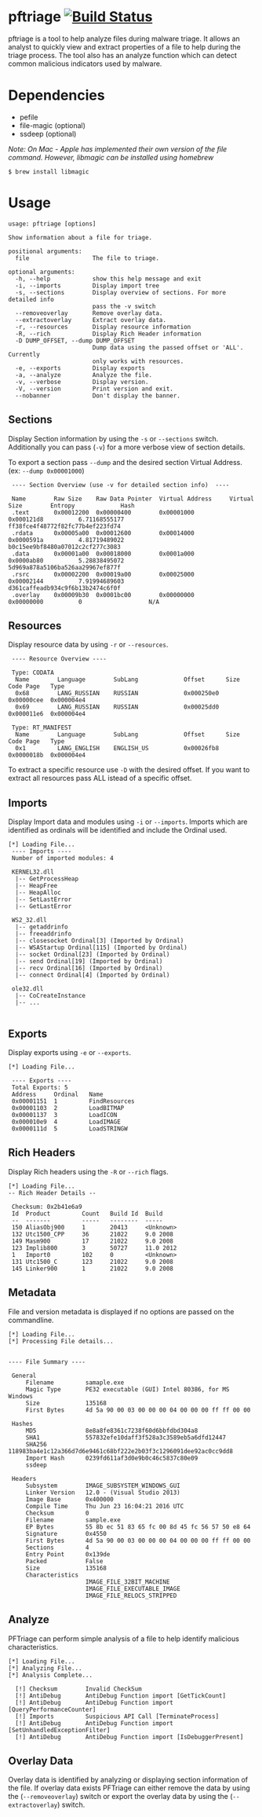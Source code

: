 # pftriage  [![Build Status](https://travis-ci.org/idiom/pftriage.svg?branch=py3)](https://travis-ci.org/idiom/pftriage)


pftriage is a tool to help analyze files during malware triage. It allows an analyst to quickly 
view and extract properties of a file to help during the triage process. The tool also has an
analyze function which can detect common malicious indicators used by malware.

# Dependencies

 * pefile
 * file-magic (optional)
 * ssdeep (optional)
 
_Note: On Mac - Apple has implemented their own version of the file command. However, libmagic can be installed using homebrew_
```
$ brew install libmagic
```  

# Usage

```
usage: pftriage [options]

Show information about a file for triage.

positional arguments:
  file                  The file to triage.

optional arguments:
  -h, --help            show this help message and exit
  -i, --imports         Display import tree
  -s, --sections        Display overview of sections. For more detailed info
                        pass the -v switch
  --removeoverlay       Remove overlay data.
  --extractoverlay      Extract overlay data.
  -r, --resources       Display resource information
  -R, --rich            Display Rich Header information
  -D DUMP_OFFSET, --dump DUMP_OFFSET
                        Dump data using the passed offset or 'ALL'. Currently
                        only works with resources.
  -e, --exports         Display exports
  -a, --analyze         Analyze the file.
  -v, --verbose         Display version.
  -V, --version         Print version and exit.
  --nobanner            Don't display the banner.
 ```

## Sections
Display Section information by using the `-s` or `--sections` switch. Additionally you can pass (`-v`) for a more verbose
view of section details. 

To export a section pass `--dump` and the desired section Virtual Address. (ex: `--dump 0x00001000`)

```
 ---- Section Overview (use -v for detailed section info)  ----

 Name        Raw Size    Raw Data Pointer  Virtual Address     Virtual Size        Entropy             Hash
 .text       0x00012200  0x00000400        0x00001000          0x000121d8          6.71168555177       ff38fce4f48772f82fc77b4ef223fd74
 .rdata      0x00005a00  0x00012600        0x00014000          0x0000591a          4.81719489022       b0c15ee9bf8480a07012c2cf277c3083
 .data       0x00001a00  0x00018000        0x0001a000          0x0000ab80          5.28838495072       5d969a878a5106ba526aa29967ef877f
 .rsrc       0x00002200  0x00019a00        0x00025000          0x00002144          7.91994689603       d361caffeadb934c9f6b13b2474c6f0f
 .overlay    0x00009b30  0x0001bc00        0x00000000          0x00000000          0                   N/A
```

## Resources
Display resource data by using `-r` or `--resources`.


```
 ---- Resource Overview ----

 Type: CODATA
  Name        Language        SubLang             Offset      Size        Code Page   Type
  0x68        LANG_RUSSIAN    RUSSIAN             0x000250e0  0x00000cee  0x000004e4
  0x69        LANG_RUSSIAN    RUSSIAN             0x00025dd0  0x000011e6  0x000004e4

 Type: RT_MANIFEST
  Name        Language        SubLang             Offset      Size        Code Page   Type
  0x1         LANG_ENGLISH    ENGLISH_US          0x00026fb8  0x0000018b  0x000004e4

```

To extract a specific resource use `-D` with the desired offset. If you want to extract all resources pass ALL istead
 of a specific offset.  

## Imports
Display Import data and modules using `-i` or `--imports`. Imports which are identified as ordinals will be identified
and include the Ordinal used. 

```
[*] Loading File...
 ---- Imports ----
 Number of imported modules: 4

 KERNEL32.dll
  |-- GetProcessHeap
  |-- HeapFree
  |-- HeapAlloc
  |-- SetLastError
  |-- GetLastError

 WS2_32.dll
  |-- getaddrinfo
  |-- freeaddrinfo
  |-- closesocket Ordinal[3] (Imported by Ordinal)
  |-- WSAStartup Ordinal[115] (Imported by Ordinal)
  |-- socket Ordinal[23] (Imported by Ordinal)
  |-- send Ordinal[19] (Imported by Ordinal)
  |-- recv Ordinal[16] (Imported by Ordinal)
  |-- connect Ordinal[4] (Imported by Ordinal)

 ole32.dll
  |-- CoCreateInstance
  |-- ...
  
```

## Exports

Display exports using `-e` or `--exports`.

```
[*] Loading File...

 ---- Exports ----
 Total Exports: 5
 Address     Ordinal   Name
 0x00001151  1         FindResources
 0x00001103  2         LoadBITMAP
 0x00001137  3         LoadICON
 0x000010e9  4         LoadIMAGE
 0x0000111d  5         LoadSTRINGW

```


## Rich Headers
Display Rich headers using the `-R` or `--rich` flags.
```
[*] Loading File...
-- Rich Header Details --

 Checksum: 0x2b41e6a9
 Id  Product         Count   Build Id  Build
 --  -------         -----   --------  -----
 150 AliasObj900     1       20413     <Unknown>
 132 Utc1500_CPP     36      21022     9.0 2008
 149 Masm900         17      21022     9.0 2008
 123 Implib800       3       50727     11.0 2012
 1   Import0         102     0         <Unknown>
 131 Utc1500_C       123     21022     9.0 2008
 145 Linker900       1       21022     9.0 2008
```


## Metadata
File and version metadata is displayed if no options are passed on the commandline. 


```
[*] Loading File...
[*] Processing File details...


---- File Summary ----

 General
     Filename         samaple.exe
     Magic Type       PE32 executable (GUI) Intel 80386, for MS Windows
     Size             135168
     First Bytes      4d 5a 90 00 03 00 00 00 04 00 00 00 ff ff 00 00

 Hashes
     MD5              8e8a8fe8361c7238f60d6bbfdbd304a8
     SHA1             557832efe10daff3f528a3c3589eb5a6dfd12447
     SHA256           118983ba4e1c12a366d7d6e9461c68bf222e2b03f3c1296091dee92ac0cc9dd8
     Import Hash      0239fd611af3d0e9b0c46c5837c80e09
     ssdeep           

 Headers
     Subsystem        IMAGE_SUBSYSTEM_WINDOWS_GUI
     Linker Version   12.0 - (Visual Studio 2013)
     Image Base       0x400000
     Compile Time     Thu Jun 23 16:04:21 2016 UTC
     Checksum         0
     Filename         sample.exe
     EP Bytes         55 8b ec 51 83 65 fc 00 8d 45 fc 56 57 50 e8 64
     Signature        0x4550
     First Bytes      4d 5a 90 00 03 00 00 00 04 00 00 00 ff ff 00 00
     Sections         4
     Entry Point      0x139de
     Packed           False
     Size             135168
     Characteristics
                      IMAGE_FILE_32BIT_MACHINE
                      IMAGE_FILE_EXECUTABLE_IMAGE
                      IMAGE_FILE_RELOCS_STRIPPED

```


## Analyze 
PFTriage can perform simple analysis of a file to help identify malicious characteristics.

```
[*] Loading File...
[*] Analyzing File...
[*] Analysis Complete...

  [!] Checksum        Invalid CheckSum
  [!] AntiDebug       AntiDebug Function import [GetTickCount]
  [!] AntiDebug       AntiDebug Function import [QueryPerformanceCounter]
  [!] Imports         Suspicious API Call [TerminateProcess]
  [!] AntiDebug       AntiDebug Function import [SetUnhandledExceptionFilter]
  [!] AntiDebug       AntiDebug Function import [IsDebuggerPresent]

``` 


## Overlay Data
Overlay data is identified by analyzing or displaying section information of the file. If overlay data exists PFTriage
can either remove the data by using the (`--removeoverlay`) switch or export the overlay data by using the (`--extractoverlay`)
switch.  


